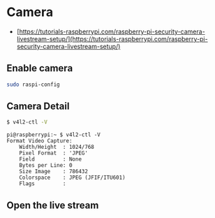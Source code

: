 # Camera

- [https://tutorials-raspberrypi.com/raspberry-pi-security-camera-livestream-setup/](https://tutorials-raspberrypi.com/raspberry-pi-security-camera-livestream-setup/)


## Enable camera

```bash
sudo raspi-config
```

## Camera Detail

```bash
$ v4l2-ctl -V
```

```
pi@raspberrypi:~ $ v4l2-ctl -V
Format Video Capture:
	Width/Height  : 1024/768
	Pixel Format  : 'JPEG'
	Field         : None
	Bytes per Line: 0
	Size Image    : 786432
	Colorspace    : JPEG (JFIF/ITU601)
	Flags         : 
```

## Open the live stream

```bash

```